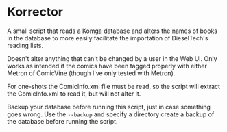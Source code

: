 # Korrector
A small script that reads a Komga database and alters the names of books in the database to more easily facilitate the importation of DieselTech's reading lists.

Doesn't alter anything that can't be changed by a user in the Web UI. Only works as intended if the comics have been tagged properly with either Metron of ComicVine (though I've only tested with Metron).

For one-shots the ComicInfo.xml file must be read, so the script will extract the ComicInfo.xml to read it, but will not alter it.

Backup your database before running this script, just in case something goes wrong. Use the `--backup` and specify a directory create a backup of the database before running the script.